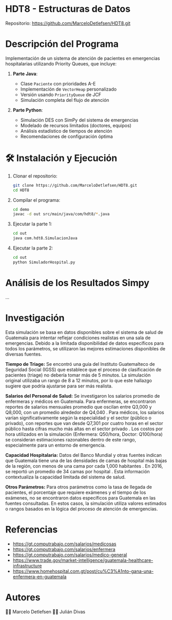 # HDT8 - Estructuras de Datos
Repositorio: https://github.com/MarceloDetlefsen/HDT8.git

# Descripción del Programa
Implementación de un sistema de atención de pacientes en emergencias hospitalarias utilizando Priority Queues, que incluye:

1. **Parte Java**:
   - Clase `Paciente` con prioridades A-E
   - Implementación de `VectorHeap` personalizado
   - Versión usando `PriorityQueue` de JCF
   - Simulación completa del flujo de atención

2. **Parte Python**:
   - Simulación DES con SimPy del sistema de emergencias
   - Modelado de recursos limitados (doctores, equipos)
   - Análisis estadístico de tiempos de atención
   - Recomendaciones de configuración óptima

# 🛠️ Instalación y Ejecución
1. Clonar el repositorio:
    ```bash
    git clone https://github.com/MarceloDetlefsen/HDT8.git
    cd HDT8
    ```

2. Compilar el programa:
    ```bash 
    cd demo
    javac -d out src/main/java/com/hdt8/*.java
    ```

3. Ejecutar la parte 1:
    ```bash
    cd out
    java com.hdt8.SimulacionJava
    ```

4. Ejecutar la parte 2:
    ```bash
    cd out
    python SimuladorHospital.py
    ```

# Análisis de los Resultados Simpy
...


# Investigación
Esta simulación se basa en datos disponibles sobre el sistema de salud de Guatemala para intentar reflejar condiciones realistas en una sala de emergencias. Debido a la limitada disponibilidad de datos específicos para todos los parámetros, se utilizaron las mejores estimaciones disponibles de diversas fuentes.

**Tiempo de Triage:** Se encontró una guía del Instituto Guatemalteco de Seguridad Social (IGSS) que establece que el proceso de clasificación de pacientes (triage) no debería tomar más de 5 minutos. La simulación original utilizaba un rango de 8 a 12 minutos, por lo que este hallazgo sugiere que podría ajustarse para ser más realista.   

**Salarios del Personal de Salud:** Se investigaron los salarios promedio de enfermeras y médicos en Guatemala. Para enfermeras, se encontraron reportes de salarios mensuales promedio que oscilan entre Q3,000 y Q8,000, con un promedio alrededor de Q4,040 . Para médicos, los salarios varían significativamente según la especialidad y el sector (público o privado), con reportes que van desde Q7,301 por cuatro horas en el sector público hasta cifras mucho más altas en el sector privado . Los costos por hora utilizados en la simulación (Enfermera: Q50/hora, Doctor: Q100/hora) se consideran estimaciones razonables dentro de este rango, especialmente para un entorno de emergencia.

**Capacidad Hospitalaria:** Datos del Banco Mundial y otras fuentes indican que Guatemala tiene una de las densidades de camas de hospital más bajas de la región, con menos de una cama por cada 1,000 habitantes . En 2016, se reportó un promedio de 34 camas por hospital . Esta información contextualiza la capacidad limitada del sistema de salud.

**Otros Parámetros:** Para otros parámetros como la tasa de llegada de pacientes, el porcentaje que requiere exámenes y el tiempo de los exámenes, no se encontraron datos específicos para Guatemala en las fuentes consultadas. En estos casos, la simulación utiliza valores estimados o rangos basados en la lógica del proceso de atención de emergencias.

# Referencias
   - https://gt.computrabajo.com/salarios/medicosas
   - https://gt.computrabajo.com/salarios/enfermera
   - https://gt.computrabajo.com/salarios/medico-general
   - https://www.trade.gov/market-intelligence/guatemala-healthcare-infrastructure
   - https://www.homehospital.com.gt/post/cu%C3%A1nto-gana-una-enfermera-en-guatemala

# Autores
👨‍💻 Marcelo Detlefsen
👨‍💻 Julián Divas